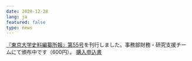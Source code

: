 ```yaml
---
date: 2020-12-28
lang: ja
featured: false
type: news
---
```

<a href="http://www.hi.u-tokyo.ac.jp/publication/syoho/syoho0055.html" target="_blank">『東京大学史料編纂所報』第55号</a>を刊行しました。事務部財務・研究支援チームにて頒布中です（600円）。 <a href="http://www.hi.u-tokyo.ac.jp/publication/moshikomi20201228.pdf" target="_blank">購入申込書</a>
